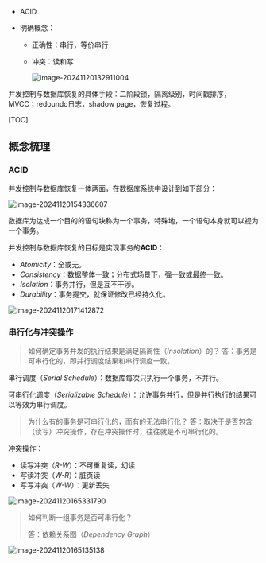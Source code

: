 - ACID

- 明确概念：

  - 正确性：串行，等价串行

  - 冲突：读和写

    ![image-20241120132911004](https://my-pic.miaops.sbs/2024/11/image-20241120132911004.png)

并发控制与数据库恢复的具体手段：二阶段锁，隔离级别，时间戳排序，MVCC；redoundo日志，shadow page，恢复过程。

[TOC]

## 概念梳理

### ACID

并发控制与数据库恢复一体两面，在数据库系统中设计到如下部分：

![image-20241120154336607](https://my-pic.miaops.sbs/2024/11/image-20241120154336607.png)



数据库为达成一个目的的语句块称为一个事务，特殊地，一个语句本身就可以视为一个事务。

并发控制与数据库恢复的目标是实现事务的**ACID**：

- *Atomicity*：全或无。
- *Consistency*：数据整体一致；分布式场景下，强一致或最终一致。
- *Isolation*：事务并行，但是互不干涉。
- *Durability*：事务提交，就保证修改已经持久化。

![image-20241120171412872](https://my-pic.miaops.sbs/2024/11/image-20241120171412872.png) 

### 串行化与冲突操作

> 如何确定事务并发的执行结果是满足隔离性（*Insolation*）的？
> 答：事务是可串行化的，即并行调度结果和串行调度一致。

串行调度（*Serial Schedule*）：数据库每次只执行一个事务，不并行。

可串行化调度（*Serializable Schedule*）：允许事务并行，但是并行执行的结果可以等效为串行调度。

> 为什么有的事务是可串行化的，而有的无法串行化？
> 答：取决于是否包含（读写）冲突操作，存在冲突操作时，往往就是不可串行化的。

冲突操作：

- 读写冲突（*R-W*）：不可重复读，幻读
- 写读冲突（*W-R*）：脏页读
- 写写冲突（*W-W*）：更新丢失

![image-20241120165331790](https://my-pic.miaops.sbs/2024/11/image-20241120165331790.png)



> 如何判断一组事务是否可串行化？
>
> 答：依赖关系图（*Dependency Graph*）

![image-20241120165135138](https://my-pic.miaops.sbs/2024/11/image-20241120165135138.png)

